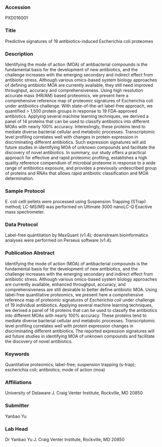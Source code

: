 ### Accession
PXD016001

### Title
Predictive signatures of 19 antibiotics-induced Escherichia coli proteomes

### Description
Identifying the mode of action (MOA) of antibacterial compounds is the fundamental basis for the development of new antibiotics, and the challenge increases with the emerging secondary and indirect effect from antibiotic stress. Although various omics-based system biology approaches of defining antibiotic MOA are currently available, they still need improved throughput, accuracy and comprehensiveness. Using high resolution accurate mass (HR/AM) based proteomics, we present here a comprehensive reference map of proteomic signatures of Escherichia coli under antibiotics challenge. With state-of-the-art label-free approach, we quantified > 1,500 protein groups in response to 19 FDA-approved antibiotics. Applying several machine learning techniques, we derived a panel of 14 proteins that can be used to classify antibiotics into different MOAs with nearly 100% accuracy. Interestingly, these proteins tend to mediate diverse bacterial cellular and metabolic processes. Transcriptomic level profiling correlates well with changes in protein expression in discriminating different antibiotics. Such expression signatures will aid future studies in identifying MOA of unknown compounds and facilitate the discovery of novel antibiotics. In summary, our study offers a practical approach for effective and rapid proteomic profiling, establishes a high quality reference compendium of microbial proteome in response to a wide range of antibiotics exposure, and provides a previously undescribed group of proteins and RNAs that allows rapid antibiotic classification and MOA determination.

### Sample Protocol
E. coli celll pellets were processed using Suspension Trapping (STrap) method; LC-MS/MS was performed on Ultimate 3000 nanoLC-Q Exactive mass spectrometer.

### Data Protocol
Label-free quantitation by MaxQuant (v1.4); downstream bioinformatics analyses were performed on Perseus software (v1.4).

### Publication Abstract
Identifying the mode of action (MOA) of antibacterial compounds is the fundamental basis for the development of new antibiotics, and the challenge increases with the emerging secondary and indirect effect from antibiotic stress. Although various omics-based system biology approaches are currently available, enhanced throughput, accuracy, and comprehensiveness are still desirable to better define antibiotic MOA. Using label-free quantitative proteomics, we present here a comprehensive reference map of proteomic signatures of <i>Escherichia coli</i> under challenge of 19 individual antibiotics. Applying several machine learning techniques, we derived a panel of 14 proteins that can be used to classify the antibiotics into different MOAs with nearly 100% accuracy. These proteins tend to mediate diverse bacterial cellular and metabolic processes. Transcriptomic level profiling correlates well with protein expression changes in discriminating different antibiotics. The reported expression signatures will aid future studies in identifying MOA of unknown compounds and facilitate the discovery of novel antibiotics.

### Keywords
Quantitative proteomics; label-free; suspension trapping (s-trap); escherichia coli; antibiotics; mode of action (moa)

### Affiliations
University of Delaware
J. Craig Venter Institute, Rockville, MD 20850

### Submitter
Yanbao Yu

### Lab Head
Dr Yanbao Yu
J. Craig Venter Institute, Rockville, MD 20850


